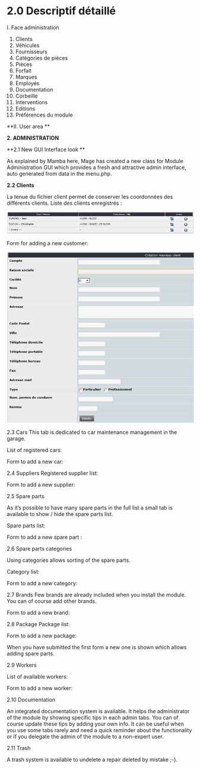 # 2.0 Descriptif détaillé 

I.	Face administration 
1. Clients
2. Véhicules
3. Fournisseurs
4. Catégories de pièces
5. Pièces
6. Forfait
7. Marques
8. Employés
9. Documentation
10. Corbeille
11. Interventions
12. Editions
13. Préférences du module


**II.	User area ** 
 
**2.	ADMINISTRATION**

**2.1 	New GUI Interface look **

As explained by Mamba here, Mage has created a new class for Module Administration GUI which provides a fresh and attractive admin interface, auto generated from data in the menu.php.


 
 
 
**2.2 	Clients**

La tenue du fichier client permet de conserver les coordonnées des différents clients. Liste des clients enregistrés :

![](../assets/image009.png)
 
Form for adding a new customer:
 
![](../assets/image011.png)

 
2.3 	Cars
This tab is dedicated to car maintenance management in the garage. 

List of registered cars:
 

Form to add a new car:
 
 

2.4 	Suppliers
Registered supplier list:

 

Form to add a new supplier:

 
 
2.5 	Spare parts

As it’s possible to have many spare parts in the full list a small tab is available to show / hide the spare parts list.

Spare parts list:

 

Form to add a new spare part :

 


 
2.6 	Spare parts categories

Using categories allows sorting of the spare parts.

Category list:

 

Form to add a new category:

 

 
2.7 	Brands
Few brands are already included when you install the module. You can of course add other brands.
 
Form to add a new brand:
 

 
2.8 	Package
Package list:

 

Form to add a new package:

 

When you have submitted the first form a new one is shown which allows adding spare parts.

 


 
2.9 	Workers

List of available workers:
 
Form to add a new worker:
 

2.10 	Documentation

An integrated documentation system is available. It helps the administrator of the module by showing specific tips in each admin tabs.
You can of course update these tips by adding your own info. It can be useful when you use some tabs rarely and need a quick reminder about the functionality or if you delegate the admin of the module to a non-expert user.
 


 
2.11 	Trash

A trash system is available to undelete a repair deleted by mistake ;-).
 
